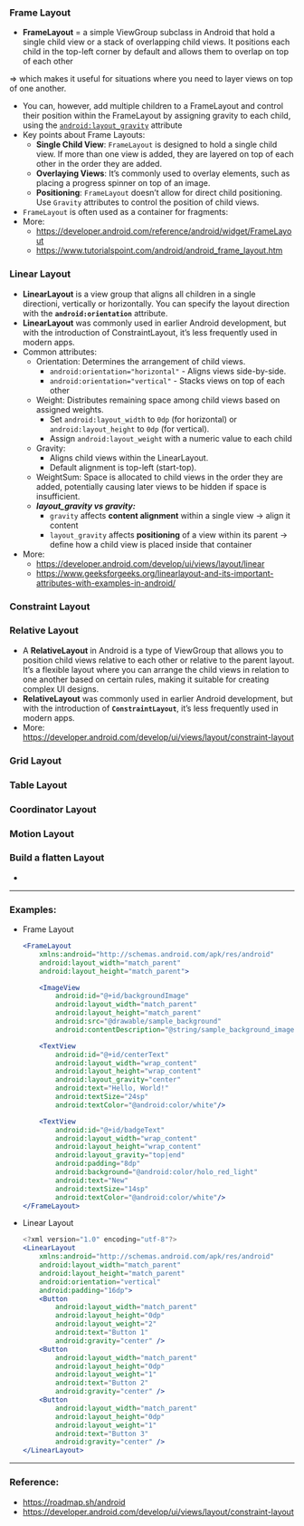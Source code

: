 ### **Frame Layout**

- **FrameLayout** = a simple ViewGroup subclass in Android that hold a single child view or a stack of overlapping child views. It positions each child in the top-left corner by default and allows them to overlap on top of each other

⇒ which makes it useful for situations where you need to layer views on top of one another.

- You can, however, add multiple children to a FrameLayout and control their position within the FrameLayout by assigning gravity to each child, using the [`android:layout_gravity`](https://developer.android.com/reference/android/widget/FrameLayout.LayoutParams#attr_android:layout_gravity) attribute
- Key points about Frame Layouts:
    - **Single Child View**: `FrameLayout` is designed to hold a single child view. If more than one view is added, they are layered on top of each other in the order they are added.
    - **Overlaying Views**: It’s commonly used to overlay elements, such as placing a progress spinner on top of an image.
    - **Positioning**: `FrameLayout` doesn’t allow for direct child positioning. Use `Gravity` attributes to control the position of child views.
- `FrameLayout` is often used as a container for fragments:
- More:
    - https://developer.android.com/reference/android/widget/FrameLayout
    - https://www.tutorialspoint.com/android/android_frame_layout.htm

### **Linear Layout**

- **LinearLayout** is a view group that aligns all children in a single directioni, vertically or horizontally. You can specify the layout direction with the **`android:orientation`** attribute.
- **LinearLayout** was commonly used in earlier Android development, but with the introduction of ConstraintLayout, it’s less frequently used in modern apps.
- Common attributes:
    - Orientation: Determines the arrangement of child views.
        - `android:orientation="horizontal"` - Aligns views side-by-side.
        - `android:orientation="vertical"` - Stacks views on top of each other
    - Weight: Distributes remaining space among child views based on assigned weights.
        - Set `android:layout_width` to `0dp` (for horizontal) or `android:layout_height` to `0dp` (for vertical).
        - Assign `android:layout_weight` with a numeric value to each child
    - Gravity:
        - Aligns child views within the LinearLayout.
        - Default alignment is top-left (start-top).
    - WeightSum: Space is allocated to child views in the order they are added, potentially causing later views to be hidden if space is insufficient.
    - ***layout_gravity vs gravity:***
        - `gravity` affects **content alignment** within a single view → align it content
        - `layout_gravity` affects **positioning** of a view within its parent → define how a child view is placed inside that container
- More:
    - https://developer.android.com/develop/ui/views/layout/linear
    - https://www.geeksforgeeks.org/linearlayout-and-its-important-attributes-with-examples-in-android/

### **Constraint Layout**

### **Relative Layout**

- A **RelativeLayout** in Android is a type of ViewGroup that allows you to position child views relative to each other or relative to the parent layout. It’s a flexible layout where you can arrange the child views in relation to one another based on certain rules, making it suitable for creating complex UI designs.
- **RelativeLayout** was commonly used in earlier Android development, but with the introduction of **`ConstraintLayout`**, it’s less frequently used in modern apps.
- More: https://developer.android.com/develop/ui/views/layout/constraint-layout

### **Grid Layout**

### **Table Layout**

### **Coordinator Layout**

### **Motion Layout**

### **Build a flatten Layout**

- 

---

### Examples:

- Frame Layout
    
    ```jsx
    <FrameLayout
        xmlns:android="http://schemas.android.com/apk/res/android"
        android:layout_width="match_parent"
        android:layout_height="match_parent">
    
        <ImageView
            android:id="@+id/backgroundImage"
            android:layout_width="match_parent"
            android:layout_height="match_parent"
            android:src="@drawable/sample_background"
            android:contentDescription="@string/sample_background_image"/>
    
        <TextView
            android:id="@+id/centerText"
            android:layout_width="wrap_content"
            android:layout_height="wrap_content"
            android:layout_gravity="center"
            android:text="Hello, World!"
            android:textSize="24sp"
            android:textColor="@android:color/white"/>
    
        <TextView
            android:id="@+id/badgeText"
            android:layout_width="wrap_content"
            android:layout_height="wrap_content"
            android:layout_gravity="top|end"
            android:padding="8dp"
            android:background="@android:color/holo_red_light"
            android:text="New"
            android:textSize="14sp"
            android:textColor="@android:color/white"/>
    </FrameLayout>
    
    ```
    
- Linear Layout
    
    ```jsx
    <?xml version="1.0" encoding="utf-8"?>
    <LinearLayout
        xmlns:android="http://schemas.android.com/apk/res/android"
        android:layout_width="match_parent"
        android:layout_height="match_parent"
        android:orientation="vertical"
        android:padding="16dp">
        <Button
            android:layout_width="match_parent"
            android:layout_height="0dp"
            android:layout_weight="2"
            android:text="Button 1"
            android:gravity="center" />
        <Button
            android:layout_width="match_parent"
            android:layout_height="0dp"
            android:layout_weight="1"
            android:text="Button 2"
            android:gravity="center" />
        <Button
            android:layout_width="match_parent"
            android:layout_height="0dp"
            android:layout_weight="1"
            android:text="Button 3"
            android:gravity="center" />
    </LinearLayout>
    
    ```
    

---

### Reference:

- https://roadmap.sh/android
- https://developer.android.com/develop/ui/views/layout/constraint-layout